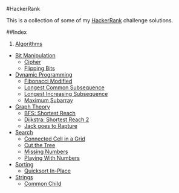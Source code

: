 #HackerRank

This is a collection of some of my [HackerRank](https://www.hackerrank.com) challenge solutions.

##Index

1. [Algorithms](/algorithms)
  - [Bit Manipulation](/algorithms/bit-manipulation)
    * [Cipher](/algorithms/bit-manipulation/cipher)
    * [Flipping Bits](/algorithms/bit-manipulation/flipping-bits)
  - [Dynamic Programming](/algorithms/dynamic-programming)
    * [Fibonacci Modified](/algorithms/dynamic-programming/fibonacci-modified)
    * [Longest Common Subsequence](/algorithms/dynamic-programming/longest-common-subsequence)
    * [Longest Increasing Subsequence](/algorithms/dynamic-programming/longest-increasing-subsequence)
    * [Maximum Subarray](/algorithms/dynamic-programming/maximum-subarray)
  - [Graph Theory](/algorithms/graph-theory)
    * [BFS: Shortest Reach](/algorithms/graph-theory/bfs-shortest-reach)
    * [Dijkstra: Shortest Reach 2](/algorithms/graph-theory/dijkstra-shortest-reach-2)
    * [Jack goes to Rapture](/algorithms/graph-theory/jack-goes-to-rapture)
  - [Search](/algorithms/search)
    * [Connected Cell in a Grid](/algorithms/search/connected-cell-in-a-grid)
    * [Cut the Tree](/algorithms/search/cut-the-tree)
    * [Missing Numbers](/algorithms/search/missing-numbers)
    * [Playing With Numbers](/algorithms/search/playing-with-numbers)
  - [Sorting](/algorithms/sorting)
    * [Quicksort In-Place](/algorithms/sorting/quicksort-in-place)
  - [Strings](/algorithms/strings)
    * [Common Child](/algorithms/strings/common-child)
